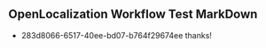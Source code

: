 ## OpenLocalization Workflow Test MarkDown
* 283d8066-6517-40ee-bd07-b764f29674ee thanks!

<!--HONumber=Jul16_HO4-->


